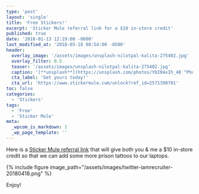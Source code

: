 ```yaml
---
type: 'post'
layout: 'single'
title: 'Free Stickers!'
excerpt: 'Sticker Mule referral link for a $10 in-store credit'
published: true
date: '2018-01-13 12:19:00 -0600'
last_modified_at: '2018-05-18 08:54:00 -0500'
header:
  overlay_image: '/assets/images/unsplash-nilotpal-kalita-275402.jpg'
  overlay_filter: 0.5
  teaser: '/assets/images/unsplash-nilotpal-kalita-275402.jpg'
  caption: '[**unsplash**](https://unsplash.com/photos/YbI04xIh_48 "Photo by Nilotpal Kalita on Unsplash")'
  cta_label: 'Get yours today!'
  cta_url: 'https://www.stickermule.com/unlock?ref_id=2571390701'
toc: false
categories:
  - 'Stickers'
tags:
  - 'Free'
  - 'Sticker Mule'
meta:
  _wpcom_is_markdown: 1
  _wp_page_template: ''
---
```

Here is a [Sticker Mule referral link][sticker_mule] that will give both you & me a $10 in-store credit so that we can add some more prison tattoos to our laptops.

{% include figure image_path="/assets/images/twitter-iamrecruiter-20180418.png" %}

Enjoy!

[sticker_mule]: https://www.stickermule.com/unlock?ref_id=2571390701
